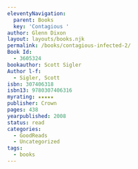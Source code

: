 ```yaml
---
eleventyNavigation:
  parent: Books
  key: 'Contagious '
author: Glenn Dixon
layout: layouts/books.njk
permalink: /books/contagious-infected-2/
Book Id:
  - 3605324
bookauthor: Scott Sigler
Author l-f:
  - Sigler, Scott
isbn: 307406318
isbn13: 9780307406316
myrating: ★★★★★
publisher: Crown
pages: 438
yearpublished: 2008
status: read
categories:
  - GoodReads
  - Uncategorized
tags:
  - books
---
```

